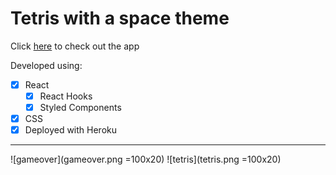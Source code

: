 # Tetris with a space theme

Click [here](https://tetris-react-tang.herokuapp.com/) to check out the app

Developed using:

- [x] React
  - [x] React Hooks
  - [x] Styled Components
- [x] CSS
- [x] Deployed with Heroku

---

![gameover](gameover.png =100x20)
![tetris](tetris.png =100x20)
